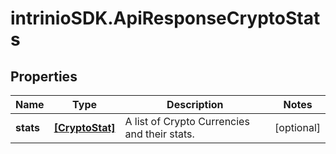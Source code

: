 # intrinioSDK.ApiResponseCryptoStats

## Properties
Name | Type | Description | Notes
------------ | ------------- | ------------- | -------------
**stats** | [**[CryptoStat]**](CryptoStat.md) | A list of Crypto Currencies and their stats. | [optional] 


